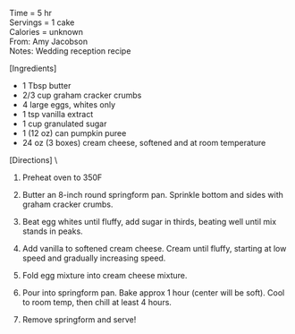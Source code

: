 Time = 5 hr \
Servings = 1 cake \
Calories = unknown \
From: Amy Jacobson \
Notes: Wedding reception recipe 

[Ingredients]

-  1 Tbsp butter
-  2/3 cup graham cracker crumbs
-  4 large eggs, whites only
-  1 tsp vanilla extract
-  1 cup granulated sugar
-  1 (12 oz) can pumpkin puree
-  24 oz (3 boxes) cream cheese, softened and at room temperature

[Directions] \
1.  Preheat oven to 350F

2.  Butter an 8-inch round springform pan. Sprinkle bottom and sides with graham cracker crumbs. 

3.  Beat egg whites until fluffy, add sugar in thirds, beating well until mix stands in peaks. 

4.  Add vanilla to softened cream cheese. Cream until fluffy, starting at low speed and gradually increasing speed. 

5.  Fold egg mixture into cream cheese mixture. 

6.  Pour into springform pan. Bake approx 1 hour (center will be soft). Cool to room temp, then chill at least 4 hours. 

7. Remove springform and serve! 